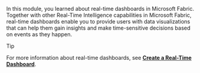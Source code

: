 In this module, you learned about real-time dashboards in Microsoft Fabric. Together with other Real-Time Intelligence capabilities in Microsoft Fabric, real-time dashboards enable you to provide users with data visualizations that can help them gain insights and make time-sensitive decisions based on events as they happen.

> [!TIP]
> For more information about real-time dashboards, see **[Create a Real-Time Dashboard](/fabric/real-time-intelligence/dashboard-real-time-create)**.
